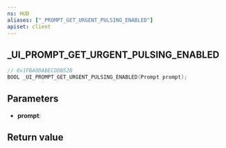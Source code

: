 ```yaml
---
ns: HUD
aliases: ["_PROMPT_GET_URGENT_PULSING_ENABLED"]
apiset: client
---
```

## _UI_PROMPT_GET_URGENT_PULSING_ENABLED

```c
// 0x1FBA0DABECDDB52B
BOOL _UI_PROMPT_GET_URGENT_PULSING_ENABLED(Prompt prompt);
```


## Parameters
* **prompt**:

## Return value

